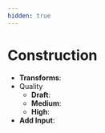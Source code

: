 ```yaml
---
hidden: true
---
```


# Construction

* **Transforms**:
* Quality
  * **Draft**:
  * **Medium**:
  * **High**:
* **Add Input**:

